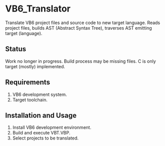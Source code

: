 # VB6_Translator
Translate VB6 project files and source code to new target language. Reads project files, builds AST (Abstract Syntax Tree), traverses AST emitting target (language).

## Status
Work no longer in progress. Build process may be missing files. C is only target (mostly) implemented.

## Requirements
1. VB6 development system.
2. Target toolchain.

## Installation and Usage
1. Install VB6 development environment.
2. Build and execute VBT.VBP.
3. Select projects to be translated.
